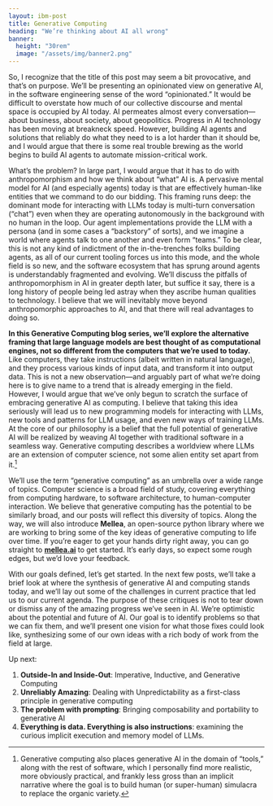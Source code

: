 ```yaml
---
layout: ibm-post
title: Generative Computing
heading: "We’re thinking about AI all wrong"
banner:
  height: "30rem"
  image: "/assets/img/banner2.png"
---
```


So, I recognize that the title of this post may seem a bit provocative, and that’s on purpose. We’ll be presenting an opinionated view on generative AI, in the software engineering sense of the word “opinionated.” It would be difficult to overstate how much of our collective discourse and mental space is occupied by AI today. AI permeates almost every conversation—about business, about society, about geopolitics. Progress in AI technology has been moving at breakneck speed. However, building AI agents and solutions that reliably do what they need to is a lot harder than it should be, and I would argue that there is some real trouble brewing as the world begins to build AI agents to automate mission-critical work.

What’s the problem? In large part, I would argue that it has to do with anthropomorphism and how we think about “what” AI is. A pervasive mental model for AI (and especially agents) today is that are effectively human-like entities that we command to do our bidding. This framing runs deep: the dominant mode for interacting with LLMs today is multi-turn conversation (“chat”) even when they are operating autonomously in the background with no human in the loop. Our agent implementations provide the LLM with a persona (and in some cases a “backstory” of sorts), and we imagine a world where agents talk to one another and even form “teams.” To be clear, this is not any kind of indictment of the in-the-trenches folks building agents, as all of our current tooling forces us into this mode, and the whole field is so new, and the software ecosystem that has sprung around agents is understandably fragmented and evolving. We’ll discuss the pitfalls of anthropomorphism in AI in greater depth later, but suffice it say, there is a long history of people being led astray when they ascribe human qualities to technology. I believe that we will inevitably move beyond anthropomorphic approaches to AI, and that there will real advantages to doing so.

**In this Generative Computing blog series, we’ll explore the alternative framing that large language models are best thought of as computational engines, not so different from the computers that we’re used to today.** Like computers, they take instructions (albeit written in natural language), and they process various kinds of input data, and transform it into output data. This is not a new observation—and arguably part of what we’re doing here is to give name to a trend that is already emerging in the field. However, I would argue that we’ve only begun to scratch the surface of embracing generative AI as computing. I believe that taking this idea seriously will lead us to new programming models for interacting with LLMs, new tools and patterns for LLM usage, and even new ways of training LLMs. At the core of our philosophy is a belief that the full potential of generative AI will be realized by weaving AI together with traditional software in a seamless way. Generative computing describes a worldview where LLMs are an extension of computer science, not some alien entity set apart from it.[^1]

We’ll use the term “generative computing” as an umbrella over a wide range of topics. Computer science is a broad field of study, covering everything from computing hardware, to software architecture, to human-computer interaction. We believe that generative computing has the potential to be similarly broad, and our posts will reflect this diversity of topics.
Along the way, we will also introduce **Mellea**, an open-source python library where we are working to bring some of the key ideas of generative computing to life over time. If you’re eager to get your hands dirty right away, you can go straight to [**mellea.ai**](https://mellea.ai/overview/project-mellea) to get started. It’s early days, so expect some rough edges, but we’d love your feedback.

With our goals defined, let’s get started. In the next few posts, we’ll take a brief look at where the synthesis of generative AI and computing stands today, and we’ll lay out some of the challenges in current practice that led us to our current agenda. The purpose of these critiques is not to tear down or dismiss any of the amazing progress we’ve seen in AI. We’re optimistic about the potential and future of AI. Our goal is to identify problems so that we can fix them, and we’ll present one vision for what those fixes could look like, synthesizing some of our own ideas with a rich body of work from the field at large.

Up next:
1. **Outside-In and Inside-Out**: Imperative, Inductive, and Generative Computing
2. **Unreliably Amazing**: Dealing with Unpredictability as a first-class principle in generative computing
3. **The problem with prompting**: Bringing composability and portability to generative AI
4. **Everything is data. Everything is also instructions**: examining the curious implicit execution and memory model of LLMs.

[^1]: Generative computing also places generative AI in the domain of “tools,” along with the rest of software, which I personally find more realistic, more obviously practical, and frankly less gross than an implicit narrative where the goal is to build human (or super-human) simulacra to replace the organic variety.

